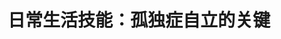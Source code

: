 ---
title: 日常生活技能：孤独症自立的关键
tags: [介绍, 孤独症, ASD]
color: danger
description: 从根本上说，当一个人评估所谓的孤独症人士的“功能水平”，ta的适应性技能远比他的学习成绩重要
external_url: http://mp.weixin.qq.com/s?__biz=MzIyMzgyMjY5NQ==&amp;mid=2247484028&amp;idx=1&amp;sn=53f9e478d7804070e593d13c7b326b00&amp;chksm=e8191474df6e9d62a5804cd9be4b626eecf67a54011377a48468be831e3678d05878b5fc38b1&amp;scene=27#wechat_redirect
---